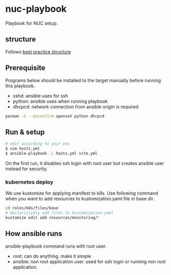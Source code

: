 # nuc-playbook

Playbook for NUC setup.

## structure

Follows [best practice structure](https://docs.ansible.com/ansible/latest/user_guide/playbooks_best_practices.html)

## Prerequisite

Programs below should be installed to the target manually before running this playbook.

- sshd: ansible uses for ssh
- python: ansible uses when running playbook
- dhcpcd: network connection from ansible origin is required

```bash
pacman -S --noconfirm openssh python dhcpcd
```

## Run & setup

```bash
# edit according to your env
$ vim hosts.yml
$ ansible-playbook -i hosts.yml site.yml
```

On the first run, it disables ssh login with root user but creates ansible user instead for security.

### kubernetes deploy

We use kustomize for applying manifest to k8s.
Use following command when you want to add resources to kustomization.yaml file in base dir.

```bash
cd roles/k8s/files/base
# declaritively add files to kustomization.yaml
kustomize edit add resources/monitoring/*
```

## How ansible runs

ansible-playbook command runs with root user.

- root: can do anything. make it simple
- ansible: non root application user. used for ssh login or running non root application.

